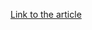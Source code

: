 [Link to the article](https://blog.talosintelligence.com/eclipse-and-stmicroelectronics-vulnerabilities/)
